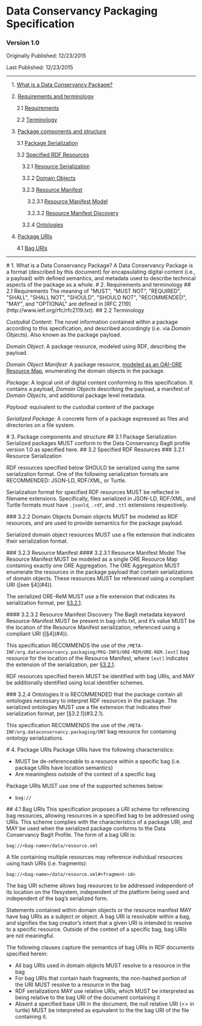 # Data Conservancy Packaging Specification

### Version 1.0

Originally Published: 12/23/2015

Last Published: 12/23/2015

* * *

&ensp;&ensp;1. [What is a Data Conservancy Package?](#1)

&ensp;&ensp;2. [Requirements and terminology](#2)

&ensp;&ensp;&ensp;&ensp;2.1 [Requirements](#2.1)

&ensp;&ensp;&ensp;&ensp;2.2 [Terminology](#2.2)

&ensp;&ensp;3. [Package components and structure](#3)

&ensp;&ensp;&ensp;&ensp;3.1 [Package Serialization](#3.1)

&ensp;&ensp;&ensp;&ensp;3.2 [Specified RDF Resources](#3.2)

&ensp;&ensp;&ensp;&ensp;&ensp;&ensp;3.2.1 [Resource Serialization](#3.2.1)

&ensp;&ensp;&ensp;&ensp;&ensp;&ensp;3.2.2 [Domain Objects](#3.2.2)

&ensp;&ensp;&ensp;&ensp;&ensp;&ensp;3.2.3 [Resource Manifest](#3.2.3)

&ensp;&ensp;&ensp;&ensp;&ensp;&ensp;&ensp;&ensp;3.2.3.1 [Resource Manifest Model](#3.2.3.1)

&ensp;&ensp;&ensp;&ensp;&ensp;&ensp;&ensp;&ensp;3.2.3.2 [Resource Manifest Discovery](#3.2.3.2)

&ensp;&ensp;&ensp;&ensp;&ensp;&ensp;3.2.4 [Ontologies](#3.2.4)

&ensp;&ensp;4. [Package URIs](#4)

&ensp;&ensp;&ensp;&ensp;4.1 [Bag URIs](#4.1)

* * *

<a name="#1"/>
# 1. What is a Data Conservancy Package?
A Data Conservancy Package is a format (described by this document) for encapsulating digital content (i.e., a payload) with defined semantics, and metadata used to describe technical aspects of the package as a whole.  

<a name="#2"/>
# 2. Requirements and terminology

<a name="#2.1"/>
## 2.1 Requirements
The meaning of  "MUST", "MUST NOT", "REQUIRED", "SHALL", "SHALL NOT", "SHOULD", "SHOULD NOT", "RECOMMENDED", "MAY", and "OPTIONAL" are defined in [RFC 2119](http://www.ietf.org/rfc/rfc2119.txt).

<a name="#2.2"/>
## 2.2 Terminology

*Custodial Content*: The novel information contained within a package according to this specification, and described accordingly (i.e. via *Domain Objects*).  Also known as the package payload.

*Domain Object*: A package resource, modeled using RDF, describing the payload.

*Domain Object Manifest*: A package resource, [modeled as an OAI-ORE Resource Map](http://www.openarchives.org/ore/1.0/datamodel#Resource_Map), enumerating the domain objects in the package.

*Package*: A logical unit of digital content conforming to this specification.   It contains a payload, *Domain Objects* describing the payload, a manifest of *Domain Objects*, and additional package level metadata. 

*Payload*: equivalent to the custodial content of the package

*Serialized Package*: A concrete form of a package expressed as files and directories on a file system.

<a name="#3"/>
# 3. Package components and structure

<a name="#3.1"/>
## 3.1 Package Serialization
Serialized packages MUST conform to the Data Conservancy BagIt profile version 1.0 as specified here.

<a name="#3.2"/>
## 3.2 Specified RDF Resources

<a name="#3.2.1"/>
### 3.2.1 Resource Serialization

RDF resources specified below SHOULD be serialized using the same serialization format. One of the following serialization formats are RECOMMENDED: JSON-LD, RDF/XML, or Turtle. 

Serialization format for specified RDF resources MUST be reflected in filename extensions. Specifically, files serialized in JSON-LD, RDF/XML, and Turtle formats must have `.jsonld`, `.rdf`, and `.ttl` extensions respectively.

<a name="#3.2.2"/>
### 3.2.2 Domain Objects
Domain objects MUST be modeled as RDF resources, and are used to provide semantics for the package payload.  

Serialized domain object resources MUST use a file extension that indicates their serialization format.

<a name="#3.2.3"/>
### 3.2.3 Resource Manifest

<a name="#3.2.3.1"/>
#### 3.2.3.1 Resource Manifest Model
The Resource Manifest MUST be modeled as a single ORE Resource Map containing exactly one ORE Aggregation. The ORE Aggregation MUST enumerate the resources in the package payload that contain serializations of domain objects.  These resources MUST be referenced using a compliant URI ([see §4](#4)).

The serialized ORE-ReM MUST use a file extension that indicates its serialization format, per [§3.2.1](#3.2.1).  

<a name="#3.2.3.2"/>
#### 3.2.3.2 Resource Manifest Discovery
The BagIt metadata keyword Resource-Manifest MUST be present in bag-info.txt, and it’s value MUST be the location of the Resource Manifest serialization, referenced using a compliant URI ([§4](#4)).

This specification RECOMMENDS the use of the `/META-INF/org.dataconservancy.packaging/PKG-INFO/ORE-REM/ORE-REM.[ext]` bag resource for the location of the Resource Manifest, where `[ext]` indicates the extension of the serialization, per [§3.2.1](#3.2.1).

RDF resources specified herein MUST be identified with bag URIs, and MAY be additionally identified using local identifier schemes.

<a name="#3.2.4"/>
### 3.2.4 Ontologies 
It is RECOMMENDED that the package contain all ontologies necessary to interpret RDF resources in the package.  The serialized ontologies MUST use a file extension that indicates their serialization format, per [§3.2.1](#3.2.1).

This specification RECOMMENDS the use of the `/META-INF/org.dataconservancy.packaging/ONT` bag resource for containing ontology serializations.

<a name="#4"/>
# 4. Package URIs
Package URIs have the following characteristics:

* MUST be de-referenceable to a resource within a specific bag (i.e. package URIs have location semantics)
* Are meaningless outside of the context of a specific bag

Package URIs MUST use one of the supported schemes below:

* `bag://`

<a name="#4.1"/>
## 4.1 Bag URIs
This specification proposes a URI scheme for referencing bag resources, allowing resources in a specified bag to be addressed using URIs.  This scheme complies with the characteristics of a package URI, and MAY be used when the serialized package conforms to the Data Conservancy BagIt Profile.  The form of a bag URI is:

    bag://<bag-name>/data/resource.xml

A file containing multiple resources may reference individual resources using hash URIs (i.e. fragments):

    bag://<bag-name>/data/resource.xml#<fragment-id>

The bag URI scheme allows bag resources to be addressed independent of its location on the filesystem, independent of the platform being used and independent of the bag’s serialized form.     

Statements contained within domain objects or the resource manifest MAY have bag URIs as a subject or object.  A bag URI is resolvable within a bag, and signifies the bag creator’s intent that a given URI is intended to resolve to a specific resource.   Outside of the context of a specific bag, bag URIs are not meaningful.  

The following clauses capture the semantics of bag URIs in RDF documents specified herein:

* All bag URIs used in domain objects MUST resolve to a resource in the bag
* For bag URIs that contain hash fragments, the non-hashed portion of the URI MUST resolve to a resource in the bag
* RDF serializations MAY use relative URIs, which MUST be interpreted as being relative to the bag URI of the document containing it
* Absent a specified base URI in the document, the null relative URI (<> in turtle) MUST be interpreted as equivalent to the the bag URI of the file containing it.
